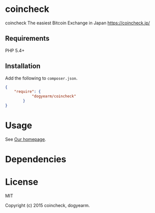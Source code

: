 # coincheck 

coincheck
The easiest Bitcoin Exchange in Japan
https://coincheck.jp/


## Requirements

PHP 5.4+

## Installation

Add the following to `composer.json`.

```json
{
    "require": {
            "dogyearm/coincheck"
        }
}
```

# Usage

See [Our homepage](http://coincheck.jp/).

# Dependencies

# License

MIT

Copyright (c) 2015 coincheck,  dogyearm.
